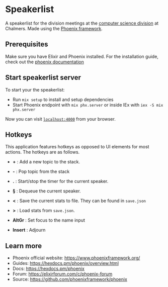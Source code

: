 # Speakerlist

A speakerlist for the division meetings at the [computer science division](https://www.dtek.se) at Chalmers. Made using the [Phoenix framework](https://www.phoenixframework.org/).

## Prerequisites

Make sure you have Elixir and Phoenix installed. For the installation guide, check out the [phoenix documentation](https://hexdocs.pm/phoenix/installation.html)

## Start speakerlist server

To start your the speakerlist:

  * Run `mix setup` to install and setup dependencies
  * Start Phoenix endpoint with `mix phx.server` or inside IEx with `iex -S mix phx.server`

Now you can visit [`localhost:4000`](http://localhost:4000) from your browser.

## Hotkeys

This application features hotkeys as opposed to UI elements for most actions. The hotkeys are as follows.

* **\+** : Add a new topic to the stack.

* **-** : Pop topic from the stack

* **.** : Start/stop the timer for the current speaker.

* **§** : Dequeue the current speaker.

* **<** : Save the current stats to file. They can be found in `save.json`

* **>** : Load stats from `save.json`.

* **AltGr** : Set focus to the name input

* **Insert** : Adjourn

## Learn more

  * Phoenix official website: https://www.phoenixframework.org/
  * Guides: https://hexdocs.pm/phoenix/overview.html
  * Docs: https://hexdocs.pm/phoenix
  * Forum: https://elixirforum.com/c/phoenix-forum
  * Source: https://github.com/phoenixframework/phoenix
